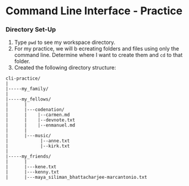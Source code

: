 # Command Line Interface - Practice

### Directory Set-Up
1. Type `pwd` to see my workspace directory.
2. For my practice, we will  b ecreating folders and files using only the command line. Determine where I want to create them and `cd` to that folder.
3. Created the following directory structure:
```
cli-practice/
|
|-----my_family/
|
|-----my_fellows/
|      |
|      |---codenation/
|      |    |--carmen.md
|      |    |--devnote.txt
|      |    |--enmanuel.md
|      |
|      |---music/
|            |--anne.txt
|            |--kirk.txt
|
|-----my_friends/
|      |
|      |---kene.txt
|      |---kenny.txt
|      |---maya_siliman_bhattacharjee-marcantonio.txt
```